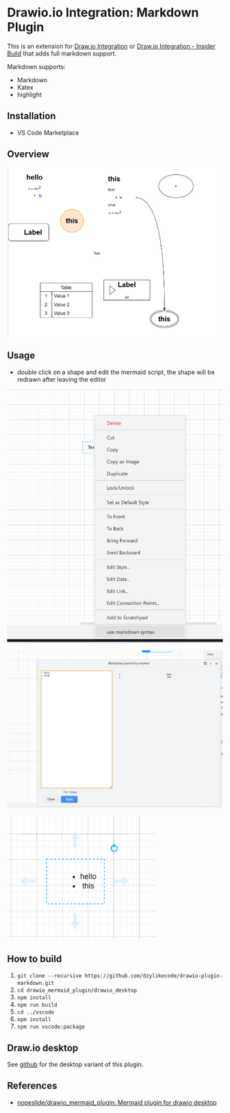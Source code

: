 # Drawio.io Integration: Markdown Plugin

This is an extension for
[Draw.io Integration](https://marketplace.visualstudio.com/items?itemName=hediet.vscode-drawio)
or
[Draw.io Integration - Insider Build](https://marketplace.visualstudio.com/items?itemName=hediet.vscode-drawio)
that adds full markdown support.

Markdown supports:

- Markdown
- Katex
- highlight

## Installation

- VS Code Marketplace

## Overview

![](assets/2023-09-20-14-06-30.png)

## Usage

- double click on a shape and edit the mermaid script, the shape will be redrawn after leaving the editor

![](assets/2023-09-19-11-08-40.png)

![](assets/2023-09-19-11-09-12.png)

![](assets/2023-09-19-11-09-22.png)

## How to build

1. `git clone --recursive https://github.com/dzylikecode/drawio-plugin-markdown.git`
2. `cd drawio_mermaid_plugin/drawio_desktop`
3. `npm install`
4. `npm run build`
5. `cd ../vscode`
6. `npm install`
7. `npm run vscode:package`

## Draw.io desktop

See [github](https://github.com/dzylikecode/drawio-plugin-markdown) for the desktop variant of this plugin.

## References

- [nopeslide/drawio_mermaid_plugin: Mermaid plugin for drawio desktop](https://github.com/nopeslide/drawio_mermaid_plugin)
